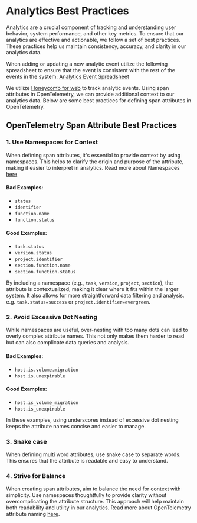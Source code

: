 # Analytics Best Practices

Analytics are a crucial component of tracking and understanding user behavior,
system performance, and other key metrics. To ensure that our analytics are
effective and actionable, we follow a set of best practices. These practices
help us maintain consistency, accuracy, and clarity in our analytics data.

When adding or updating a new analytic event utilize the following spreadsheet
to ensure that the event is consistent with the rest of the events in the
system:
[Analytics Event Spreadsheet](https://docs.google.com/spreadsheets/d/1s4_nq8ZiphXp5Uq_-9HT6GPqz-KOyaq6HuvmXYaSNzg/edit?gid=0#gid=0)

We utilize
[Honeycomb for web](https://docs.honeycomb.io/send-data/javascript-browser/honeycomb-distribution/)
to track analytic events. Using span attributes in OpenTelemetry, we can provide
additional context to our analytics data. Below are some best practices for
defining span attributes in OpenTelemetry.

## OpenTelemetry Span Attribute Best Practices

### 1. Use Namespaces for Context

When defining span attributes, it's essential to provide context by using
namespaces. This helps to clarify the origin and purpose of the attribute,
making it easier to interpret in analytics. Read more about Namespaces
[here](https://docs.honeycomb.io/get-started/best-practices/organizing-data/#namespace-custom-fields)

#### Bad Examples:

- `status`
- `identifier`
- `function.name`
- `function.status`

#### Good Examples:

- `task.status`
- `version.status`
- `project.identifier`
- `section.function.name`
- `section.function.status`

By including a namespace (e.g., `task`, `version`, `project`, `section`), the
attribute is contextualized, making it clear where it fits within the larger
system. It also allows for more straightforward data filtering and analysis.
e.g. `task.status=success` or `project.identifier=evergreen`.

### 2. Avoid Excessive Dot Nesting

While namespaces are useful, over-nesting with too many dots can lead to overly
complex attribute names. This not only makes them harder to read but can also
complicate data queries and analysis.

#### Bad Examples:

- `host.is.volume.migration`
- `host.is.unexpirable`

#### Good Examples:

- `host.is_volume_migration`
- `host.is_unexpirable`

In these examples, using underscores instead of excessive dot nesting keeps the
attribute names concise and easier to manage.

### 3. Snake case

When defining multi word attributes, use snake case to separate words. This
ensures that the attribute is readable and easy to understand.

### 4. Strive for Balance

When creating span attributes, aim to balance the need for context with
simplicity. Use namespaces thoughtfully to provide clarity without
overcomplicating the attribute structure. This approach will help maintain both
readability and utility in our analytics. Read more about OpenTelemetry
attribute naming
[here](https://opentelemetry.io/docs/specs/semconv/general/attribute-naming/).
